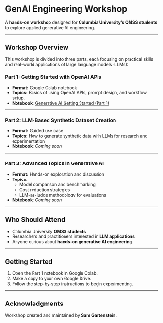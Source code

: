 # GenAI Engineering Workshop

A **hands-on workshop** designed for **Columbia University’s QMSS students** to explore applied generative AI engineering.

---

## Workshop Overview

This workshop is divided into three parts, each focusing on practical skills and real-world applications of large language models (LLMs):

### Part 1: Getting Started with OpenAI APIs
- **Format:** Google Colab notebook  
- **Topics:** Basics of using OpenAI APIs, prompt design, and workflow setup.  
- **Notebook:** [Generative AI Getting Started (Part 1)](https://colab.research.google.com/github/Sam-Gartenstein/GenAI-Engineering-Workshop/blob/main/Generative%20AI%20Getting%20Started%20Part%201.ipynb)

---

### Part 2: LLM-Based Synthetic Dataset Creation
- **Format:** Guided use case  
- **Topics:** How to generate synthetic data with LLMs for research and experimentation  
- **Notebook:** *Coming soon*

---

### Part 3: Advanced Topics in Generative AI
- **Format:** Hands-on exploration and discussion  
- **Topics:**
  - Model comparison and benchmarking  
  - Cost reduction strategies  
  - LLM-as-judge methodology for evaluations  
- **Notebook:** *Coming soon*

---

## Who Should Attend
- Columbia University **QMSS students**  
- Researchers and practitioners interested in **LLM applications**  
- Anyone curious about **hands-on generative AI engineering**

---

## Getting Started
1. Open the Part 1 notebook in Google Colab.  
2. Make a copy to your own Google Drive.  
3. Follow the step-by-step instructions to begin experimenting.  

---

## Acknowledgments
Workshop created and maintained by **Sam Gartenstein**.

